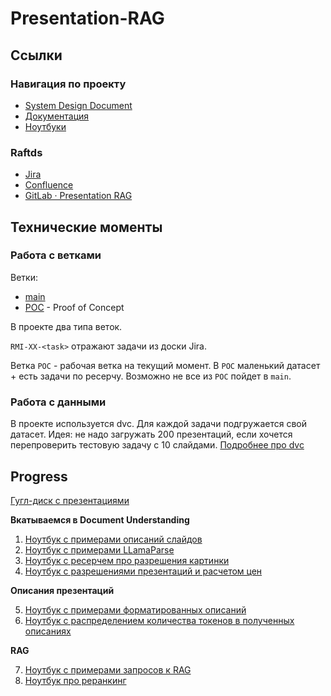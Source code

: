 # Presentation-RAG

## Ссылки
### Навигация по проекту
- [System Design Document](/docs/system_design_doc.md)
- [Документация](/docs)
- [Ноутбуки](/notebooks/)

### Raftds
- [Jira](https://jira.raftds.com/secure/RapidBoard.jspa?rapidView=98&projectKey=RMI&selectedIssue=RMI-40)
- [Confluence](https://confluence.raftds.com/display/RMI1/Raft+ML+internship+1)
- [GitLab · Presentation RAG](https://gitlab.raftds.com/ilia.tambovtsev/presentation-rag)

## Технические моменты
### Работа с ветками
Ветки:
- [main](https://gitlab.raftds.com/ilia.tambovtsev/presentation-rag/-/tree/main?ref_type=heads)
- [POC](https://gitlab.raftds.com/ilia.tambovtsev/presentation-rag/-/tree/POC?ref_type=heads) - Proof of Concept

В проекте два типа веток. 

`RMI-XX-<task>` отражают задачи из доски Jira. 

Ветка `POC` - рабочая ветка на текущий момент. В `POC` маленький датасет + есть задачи по ресерчу. Возможно не все из `POC` пойдет в `main`. 

### Работа с данными
В проекте используется dvc. Для каждой задачи подгружается свой датасет. Идея: не надо загружать 200 презентаций, если хочется перепроверить тестовую задачу с 10 слайдами. [Подробнее про dvc](./docs/workflow/data_version_control.md)

## Progress
[Гугл-диск с презентациями](https://drive.google.com/drive/folders/1IvUsxxtyyTuHdZff9szhd2OtIATRTcG4?usp=sharing)

**Вкатываемся в Document Understanding**

1. [Ноутбук с примерами описаний слайдов](https://gitlab.raftds.com/ilia.tambovtsev/presentation-rag/-/blob/ee6268ca210a9721d2f247251349aca43517f68d/notebooks/weird-slides/weird_slides.ipynb)
2. [Ноутбук с примерами LLamaParse](https://gitlab.raftds.com/ilia.tambovtsev/presentation-rag/-/blob/ee6268ca210a9721d2f247251349aca43517f68d/notebooks/weird-slides/llamaparse.ipynb)
3. [Ноутбук с ресерчем про разрешения картинки](https://gitlab.raftds.com/ilia.tambovtsev/presentation-rag/-/blob/ee6268ca210a9721d2f247251349aca43517f68d/notebooks/weird-slides/lowering_img_quality.ipynb)
4. [Ноутбук с разрешениями презентаций и расчетом цен](https://gitlab.raftds.com/ilia.tambovtsev/presentation-rag/-/blob/ee6268ca210a9721d2f247251349aca43517f68d/notebooks/weird-slides/lowering_img_quality.ipynb)

**Описания презентаций** 

5. [Ноутбук с примерами форматированных описаний](https://gitlab.raftds.com/ilia.tambovtsev/presentation-rag/-/blob/ee6268ca210a9721d2f247251349aca43517f68d/notebooks/prompts/testing_prompts.ipynb)
6. [Ноутбук с распределением количества токенов в полученных описаниях](https://gitlab.raftds.com/ilia.tambovtsev/presentation-rag/-/blob/a71ffa99b9a223440210918f5bbcfff91aa040a5/notebooks/data_description/count_descriptions.ipynb)

**RAG**

7. [Ноутбук с примерами запросов к RAG](https://gitlab.raftds.com/ilia.tambovtsev/presentation-rag/-/blob/ee6268ca210a9721d2f247251349aca43517f68d/notebooks/rag/chroma_queries.ipynb)
8. [Ноутбук про реранкинг](https://gitlab.raftds.com/ilia.tambovtsev/presentation-rag/-/blob/514f171fb260faec3f2d2580fa78fe9313fc17ee/notebooks/rag/chroma_metric_research.ipynb)
